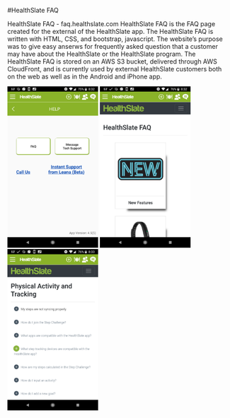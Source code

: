 #HealthSlate FAQ

HealthSlate FAQ -  faq.healthslate.com
HealthSlate FAQ is the FAQ page created for the external of the HealthSlate app. The HealthSlate FAQ is written with HTML, CSS, and bootstrap, javascript. The website’s purpose was to give easy anserws for frequently asked question that a customer may have about the HealthSlate or the HealthSlate program. 
The HealthSlate FAQ is stored on an AWS S3 bucket, delivered through AWS CloudFront, and is currently used by external HealthSlate customers both on the web as well as in the Android and iPhone app. 

<img src="https://github.com/chadg1980/FAQ/blob/master/FAQ1.png" width="205" height="365"/>   <img src="https://github.com/chadg1980/FAQ/blob/master/FAQ2.png" width="205" height="365"/>   <img src="https://github.com/chadg1980/FAQ/blob/master/FAQ3.png" width="205" height="365"/>

